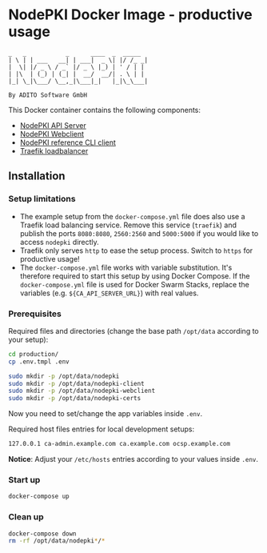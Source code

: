 # NodePKI Docker Image - productive usage

```
_   _           _      ____  _  _____
| \ | | ___   __| | ___|  _ \| |/ /_ _|
|  \| |/ _ \ / _` |/ _ \ |_) | ' / | |
| |\  | (_) | (_| |  __/  __/| . \ | |
|_| \_|\___/ \__,_|\___|_|   |_|\_\___|

By ADITO Software GmbH
```

This Docker container contains the following components:
* [NodePKI API Server](https://github.com/aditosoftware/nodepki/)
* [NodePKI Webclient](https://github.com/aditosoftware/nodepki-webclient/)
* [NodePKI reference CLI client](https://github.com/aditosoftware/nodepki-client/)
* [Traefik loadbalancer](https://traefik.io/)

## Installation

### Setup limitations
- The example setup from the `docker-compose.yml` file does also use a Traefik load balancing service. Remove this service (`traefik`) and publish the ports `8080:8080`, `2560:2560` and `5000:5000` if you would like to access `nodepki` directly.
- Traefik only serves `http` to ease the setup process. Switch to `https` for productive usage!
- The `docker-compose.yml` file works with variable substitution. It's therefore required to start this setup by using Docker Compose. If the `docker-compose.yml` file is used for Docker Swarm Stacks, replace the variables (e.g. `${CA_API_SERVER_URL}`) with real values.

### Prerequisites

Required files and directories (change the base path `/opt/data` according to your setup):
```bash
cd production/
cp .env.tmpl .env

sudo mkdir -p /opt/data/nodepki
sudo mkdir -p /opt/data/nodepki-client
sudo mkdir -p /opt/data/nodepki-webclient
sudo mkdir -p /opt/data/nodepki-certs
```

Now you need to set/change the app variables inside `.env`.

Required host files entries for local development setups:
```bash
127.0.0.1 ca-admin.example.com ca.example.com ocsp.example.com
```
**Notice**: Adjust your `/etc/hosts` entries according to your values inside `.env`.

### Start up
```bash
docker-compose up
```

### Clean up
```bash
docker-compose down
rm -rf /opt/data/nodepki*/*
```
